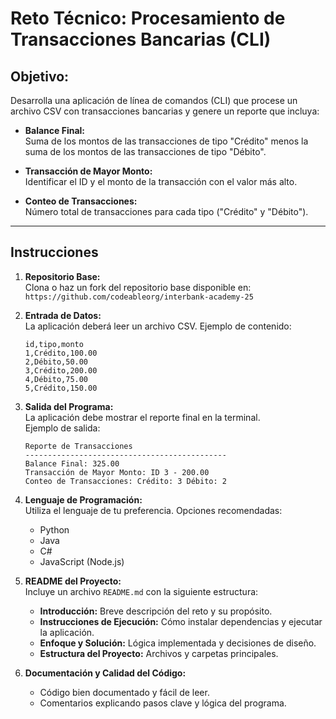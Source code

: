 # Reto Técnico: Procesamiento de Transacciones Bancarias (CLI)

## Objetivo:

Desarrolla una aplicación de línea de comandos (CLI) que procese un archivo CSV con transacciones bancarias y genere un reporte que incluya:

- **Balance Final:**  
  Suma de los montos de las transacciones de tipo "Crédito" menos la suma de los montos de las transacciones de tipo "Débito".

- **Transacción de Mayor Monto:**  
  Identificar el ID y el monto de la transacción con el valor más alto.

- **Conteo de Transacciones:**  
  Número total de transacciones para cada tipo ("Crédito" y "Débito").

---

## Instrucciones

1. **Repositorio Base:**  
   Clona o haz un fork del repositorio base disponible en:  
   `https://github.com/codeableorg/interbank-academy-25`

2. **Entrada de Datos:**  
   La aplicación deberá leer un archivo CSV. Ejemplo de contenido:

   ```
   id,tipo,monto
   1,Crédito,100.00
   2,Débito,50.00
   3,Crédito,200.00
   4,Débito,75.00
   5,Crédito,150.00
   ```

3. **Salida del Programa:**  
   La aplicación debe mostrar el reporte final en la terminal.  
   Ejemplo de salida:

   ```
   Reporte de Transacciones
   ---------------------------------------------
   Balance Final: 325.00
   Transacción de Mayor Monto: ID 3 - 200.00
   Conteo de Transacciones: Crédito: 3 Débito: 2
   ```

4. **Lenguaje de Programación:**  
   Utiliza el lenguaje de tu preferencia. Opciones recomendadas:

   - Python
   - Java
   - C#
   - JavaScript (Node.js)

5. **README del Proyecto:**  
   Incluye un archivo `README.md` con la siguiente estructura:

   - **Introducción:** Breve descripción del reto y su propósito.
   - **Instrucciones de Ejecución:** Cómo instalar dependencias y ejecutar la aplicación.
   - **Enfoque y Solución:** Lógica implementada y decisiones de diseño.
   - **Estructura del Proyecto:** Archivos y carpetas principales.

6. **Documentación y Calidad del Código:**
   - Código bien documentado y fácil de leer.
   - Comentarios explicando pasos clave y lógica del programa.